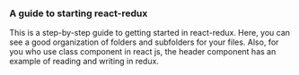 ### A guide to starting react-redux

This is a step-by-step guide to getting started in react-redux. Here, you can see a good organization of folders and subfolders for your files.
Also, for you who use class component in react js, the header component has an example of reading and writing in redux.
